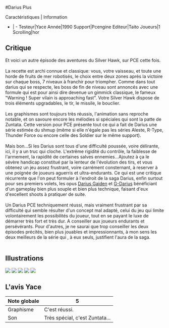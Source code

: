 #Darius Plus

Caractéristiques | Information
- | -
Testeur|Yace
Année|1990
Support|Pcengine
Editeur|Taito
Joueurs|1
Scrolling|hor

## Critique
Et voici un autre épisode des aventures du Silver Hawk, sur PCE cette fois.<br/><br/>La recette est archi connue et classique: vous, votre vaisseau, et toute une horde de fruits de mer robotisés, le choix entre deux zones après la victoire sur chaque boss, 7 niveaux à franchir pour triompher. Comme dans tout darius qui se respecte, les boss de fin de niveau sont annoncés avec une formule qui est pour ainsi dire devenue un gimmick classique, le fameux "Warning ! Super vilain is approaching fast". Votre Silver Hawk dispose de trois éléments upgradables, le tir, le missile, le bouclier.<br/><br/>Les graphismes sont toujours très réussis, l'animation sans reproche notable, et on savoure encore les mélodies si spéciales qui sont la patte de Zuntata. Cette version pour PCE présente tout ce qui a fait de Darius une série estimée du shmup (même si elle n'égale pas les séries Aleste, R-Type, Thunder Force ou encore celle des Soldier sur le même support).<br/><br/>Mais bon...Si les Darius sont tous d'une difficulté poussée, voire délirante, ici, il y a un truc qui cloche. L'extrême rigidité du contrôle, la faiblesse de l'armement, la rapidité de certaines salves ennemies...Ajoutez à ça le sévère handicap constitué par la lenteur de l'évolution des tirs, et vous obtenez un jeu assez frustrant, voire carrément consternant, à reserver à une poignée de joueurs aguerris et ultra-endurants. Ce qui est une critique récurrente que l'on peut formuler à l'endroit de la saga Darius, enfin surtout pour ses premiers volets, les opus <a href="index.php?page=fiche&id=154"> Darius Gaiden</a> et <a href="index.php?page=fiche&id=389"> G-Darius</a> bénéficiant d'un gameplay bien plus souple et bien plus technique, faisant d'eux d'excellent shoots à pratiquer de suite.<br/><br/>Un Darius PCE techniquement réussi, mais vraiment frustrant par sa difficulté qui semble résulter d'un concept mal adapté, celui du jeu qui limite volontairement les possibilités du joueur, tout en se payant le luxe de démarrer très fort et très dur. A conseiller aux joueurs endurants et persévérants. Pour d'autres, je ne saurai que trop conseiller les deux épisodes précités, bien plus jouables et impressionnants, à mon sens les deux meilleurs de la série qui , à eux seuls, justifient l'aura de la saga.<br/><br/>

## Illustrations
![](http://www.shmup.com/images/thumbs/img_fiche_1_1117.gif)
![](http://www.shmup.com/images/thumbs/img_fiche_2_1117.gif)
![](http://www.shmup.com/images/thumbs/img_fiche_3_1117.gif)
![](http://www.shmup.com/images/thumbs/)
![](http://www.shmup.com/images/thumbs/)

## L'avis Yace
Note globale|5
-|-
Graphisme|C'est réussi.
Son|Très spécial, c'est Zuntata...
